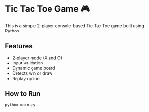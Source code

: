 # Tic Tac Toe Game 🎮

This is a simple 2-player console-based Tic Tac Toe game built using Python.

## Features
- 2-player mode (X and O)
- Input validation
- Dynamic game board
- Detects win or draw
- Replay option

## How to Run
```bash
python main.py
